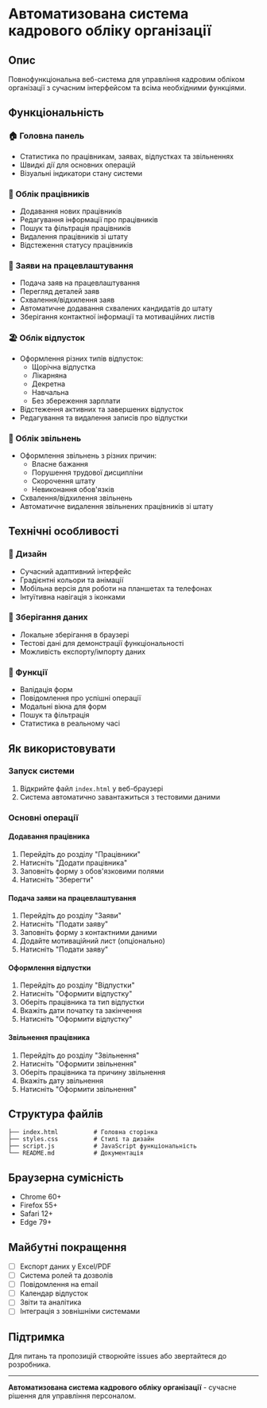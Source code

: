 # Автоматизована система кадрового обліку організації

## Опис
Повнофункціональна веб-система для управління кадровим обліком організації з сучасним інтерфейсом та всіма необхідними функціями.

## Функціональність

### 🏠 Головна панель
- Статистика по працівникам, заявах, відпустках та звільненнях
- Швидкі дії для основних операцій
- Візуальні індикатори стану системи

### 👥 Облік працівників
- Додавання нових працівників
- Редагування інформації про працівників
- Пошук та фільтрація працівників
- Видалення працівників зі штату
- Відстеження статусу працівників

### 📝 Заяви на працевлаштування
- Подача заяв на працевлаштування
- Перегляд деталей заяв
- Схвалення/відхилення заяв
- Автоматичне додавання схвалених кандидатів до штату
- Зберігання контактної інформації та мотиваційних листів

### 🏖️ Облік відпусток
- Оформлення різних типів відпусток:
  - Щорічна відпустка
  - Лікарняна
  - Декретна
  - Навчальна
  - Без збереження зарплати
- Відстеження активних та завершених відпусток
- Редагування та видалення записів про відпустки

### 🚪 Облік звільнень
- Оформлення звільнень з різних причин:
  - Власне бажання
  - Порушення трудової дисципліни
  - Скорочення штату
  - Невиконання обов'язків
- Схвалення/відхилення звільнень
- Автоматичне видалення звільнених працівників зі штату

## Технічні особливості

### 🎨 Дизайн
- Сучасний адаптивний інтерфейс
- Градієнтні кольори та анімації
- Мобільна версія для роботи на планшетах та телефонах
- Інтуїтивна навігація з іконками

### 💾 Зберігання даних
- Локальне зберігання в браузері
- Тестові дані для демонстрації функціональності
- Можливість експорту/імпорту даних

### 🔧 Функції
- Валідація форм
- Повідомлення про успішні операції
- Модальні вікна для форм
- Пошук та фільтрація
- Статистика в реальному часі

## Як використовувати

### Запуск системи
1. Відкрийте файл `index.html` у веб-браузері
2. Система автоматично завантажиться з тестовими даними

### Основні операції

#### Додавання працівника
1. Перейдіть до розділу "Працівники"
2. Натисніть "Додати працівника"
3. Заповніть форму з обов'язковими полями
4. Натисніть "Зберегти"

#### Подача заяви на працевлаштування
1. Перейдіть до розділу "Заяви"
2. Натисніть "Подати заяву"
3. Заповніть форму з контактними даними
4. Додайте мотиваційний лист (опціонально)
5. Натисніть "Подати заяву"

#### Оформлення відпустки
1. Перейдіть до розділу "Відпустки"
2. Натисніть "Оформити відпустку"
3. Оберіть працівника та тип відпустки
4. Вкажіть дати початку та закінчення
5. Натисніть "Оформити відпустку"

#### Звільнення працівника
1. Перейдіть до розділу "Звільнення"
2. Натисніть "Оформити звільнення"
3. Оберіть працівника та причину звільнення
4. Вкажіть дату звільнення
5. Натисніть "Оформити звільнення"

## Структура файлів
```
├── index.html          # Головна сторінка
├── styles.css          # Стилі та дизайн
├── script.js           # JavaScript функціональність
└── README.md           # Документація
```

## Браузерна сумісність
- Chrome 60+
- Firefox 55+
- Safari 12+
- Edge 79+

## Майбутні покращення
- [ ] Експорт даних у Excel/PDF
- [ ] Система ролей та дозволів
- [ ] Повідомлення на email
- [ ] Календар відпусток
- [ ] Звіти та аналітика
- [ ] Інтеграція з зовнішніми системами

## Підтримка
Для питань та пропозицій створюйте issues або звертайтеся до розробника.

---
**Автоматизована система кадрового обліку організації** - сучасне рішення для управління персоналом.
